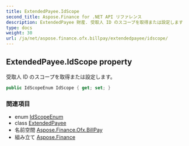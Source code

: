 ```yaml
---
title: ExtendedPayee.IdScope
second_title: Aspose.Finance for .NET API リファレンス
description: ExtendedPayee 財産. 受取人 ID のスコープを取得または設定します
type: docs
weight: 30
url: /ja/net/aspose.finance.ofx.billpay/extendedpayee/idscope/
---
```

## ExtendedPayee.IdScope property

受取人 ID のスコープを取得または設定します。

```csharp
public IdScopeEnum IdScope { get; set; }
```

### 関連項目

* enum [IdScopeEnum](../../idscopeenum/)
* class [ExtendedPayee](../)
* 名前空間 [Aspose.Finance.Ofx.BillPay](../../extendedpayee/)
* 組み立て [Aspose.Finance](../../../)



